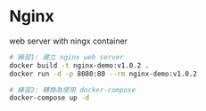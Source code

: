 # Nginx

web server with ningx container

```bash
# 練習1: 建立 nginx web server
docker build -t nginx-demo:v1.0.2 .
docker run -d -p 8080:80 --rm nginx-demo:v1.0.2

# 練習2: 轉換為使用 docker-compose
docker-compose up -d
```
